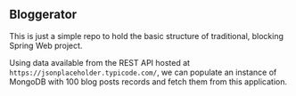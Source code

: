 ## Bloggerator

This is just a simple repo to hold the basic structure of traditional, blocking Spring Web project.

Using data available from the REST API hosted at `https://jsonplaceholder.typicode.com/`, we can 
populate an instance of MongoDB with 100 blog posts records and fetch them from this application.